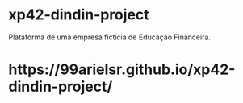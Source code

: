 # xp42-dindin-project
 Plataforma de uma empresa fictícia de Educação Financeira.

<h1>https://99arielsr.github.io/xp42-dindin-project/<h1>
